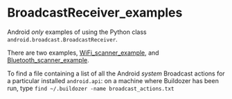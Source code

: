 # BroadcastReceiver_examples

Android *only* examples of using the Python class `android.broadcast.BroadcastReceiver`.

There are two examples, [WiFi_scanner_example](https://github.com/Android-for-Python/BroadcastReceiver_examples/WiFi_scanner_example), and [Bluetooth_scanner_example](https://github.com/Android-for-Python/BroadcastReceiver_examples/Bluetooth_scanner_example).

To find a file containing a list of all the Android *system* Broadcast actions for a particular installed `android.api`: on a machine where Buildozer has been run, type `find ~/.buildozer -name broadcast_actions.txt`
